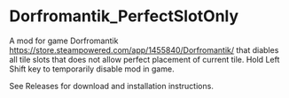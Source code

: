 # Dorfromantik_PerfectSlotOnly

A mod for game Dorfromantik https://store.steampowered.com/app/1455840/Dorfromantik/ that diables all tile slots that does not allow perfect placement of current tile. Hold Left Shift key to temporarily disable mod in game.

See Releases for download and installation instructions.
